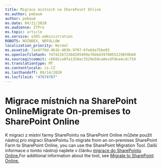 ```yaml
---
title: Migrace místních na SharePoint Online
ms.author: pebaum
author: pebaum
ms.date: 04/21/2020
ms.audience: ITPro
ms.topic: article
ms.service: o365-administration
ROBOTS: NOINDEX, NOFOLLOW
localization_priority: Normal
ms.assetid: 7ae8ff6d-db1b-403b-9707-6fe6da75be92
ms.openlocfilehash: 747422b7230d205499e76bbd3970055229850bb0
ms.sourcegitcommit: c6692ce0fa1358ec3529e59ca0ecdfdea4cdc759
ms.translationtype: MT
ms.contentlocale: cs-CZ
ms.lasthandoff: 09/14/2020
ms.locfileid: "47674787"
---
```

# <a name="migrate-on-premises-to-sharepoint-online"></a><span data-ttu-id="3c3a2-102">Migrace místních na SharePoint Online</span><span class="sxs-lookup"><span data-stu-id="3c3a2-102">Migrate On-premises to SharePoint Online</span></span>

<span data-ttu-id="3c3a2-103">K migraci z místní farmy SharePointu na SharePoint Online můžete použít nástroj pro migraci SharePointu.</span><span class="sxs-lookup"><span data-stu-id="3c3a2-103">To migrate from an on-premises SharePoint Farm to SharePoint Online, you can use the SharePoint Migration Tool.</span></span> <span data-ttu-id="3c3a2-104">Další informace o tomto nástroji najdete v článku [migrace do SharePointu Online.](https://go.microsoft.com/fwlink/?linkid=2019574)</span><span class="sxs-lookup"><span data-stu-id="3c3a2-104">For additional information about the tool, see [Migrate to SharePoint Online.](https://go.microsoft.com/fwlink/?linkid=2019574)</span></span>
  

